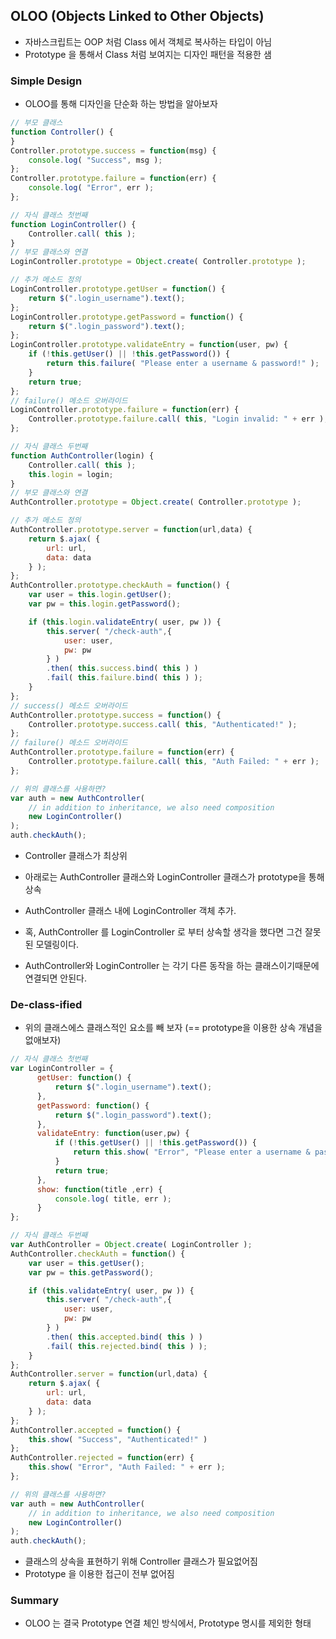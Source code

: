 ## OLOO (Objects Linked to Other Objects)

* 자바스크립트는 OOP 처럼 Class 에서 객체로 복사하는 타입이 아님
* Prototype 을 통해서 Class 처럼 보여지는 디자인 패턴을 적용한 샘

### Simple Design

* OLOO를 통해 디자인을 단순화 하는 방법을 알아보자

```javascript
// 부모 클래스
function Controller() {
}
Controller.prototype.success = function(msg) {
    console.log( "Success", msg );
};
Controller.prototype.failure = function(err) {
    console.log( "Error", err );
};
```

```javascript
// 자식 클래스 첫번째
function LoginController() {
    Controller.call( this );
}
// 부모 클래스와 연결
LoginController.prototype = Object.create( Controller.prototype );

// 추가 메소드 정의
LoginController.prototype.getUser = function() {
    return $(".login_username").text();
};
LoginController.prototype.getPassword = function() {
    return $(".login_password").text();
};
LoginController.prototype.validateEntry = function(user, pw) {
    if (!this.getUser() || !this.getPassword()) {
        return this.failure( "Please enter a username & password!" );
    }
    return true;
};
// failure() 메소드 오버라이드
LoginController.prototype.failure = function(err) {
    Controller.prototype.failure.call( this, "Login invalid: " + err );
};
```

```javascript
// 자식 클래스 두번째
function AuthController(login) {
    Controller.call( this );
    this.login = login;
}
// 부모 클래스와 연결
AuthController.prototype = Object.create( Controller.prototype );

// 추가 메소드 정의
AuthController.prototype.server = function(url,data) {
    return $.ajax( {
        url: url,
        data: data
    } );
};
AuthController.prototype.checkAuth = function() {
    var user = this.login.getUser();
    var pw = this.login.getPassword();

    if (this.login.validateEntry( user, pw )) {
        this.server( "/check-auth",{
            user: user,
            pw: pw
        } )
        .then( this.success.bind( this ) )
        .fail( this.failure.bind( this ) );
    }
};
// success() 메소드 오버라이드
AuthController.prototype.success = function() {
    Controller.prototype.success.call( this, "Authenticated!" );
};
// failure() 메소드 오버라이드
AuthController.prototype.failure = function(err) {
    Controller.prototype.failure.call( this, "Auth Failed: " + err );
};
```

```javascript
// 위의 클래스를 사용하면?
var auth = new AuthController(
    // in addition to inheritance, we also need composition
    new LoginController()
);
auth.checkAuth();
```

* Controller 클래스가 최상위
* 아래로는 AuthController 클래스와 LoginController 클래스가 prototype을 통해 상속
* AuthController 클래스 내에 LoginController 객체 추가.


* 혹, AuthController 를 LoginController 로 부터 상속할 생각을 했다면 그건 잘못된 모델링이다.
* AuthController와 LoginController 는 각기 다른 동작을 하는 클래스이기때문에 연결되면 안된다.


### De-class-ified

* 위의 클래스에스 클래스적인 요소를 빼 보자 (== prototype을 이용한 상속 개념을 없애보자)


```javascript
// 자식 클래스 첫번째
var LoginController = {
      getUser: function() {
          return $(".login_username").text();
      },
      getPassword: function() {
          return $(".login_password").text();
      },
      validateEntry: function(user,pw) {
          if (!this.getUser() || !this.getPassword()) {
              return this.show( "Error", "Please enter a username & password!" );
          }
          return true;
      },
      show: function(title ,err) {
          console.log( title, err );
      }
};
```
```javascript
// 자식 클래스 두번째
var AuthController = Object.create( LoginController );
AuthController.checkAuth = function() {
    var user = this.getUser();
    var pw = this.getPassword();

    if (this.validateEntry( user, pw )) {
        this.server( "/check-auth",{
            user: user,
            pw: pw
        } )
        .then( this.accepted.bind( this ) )
        .fail( this.rejected.bind( this ) );
    }
};
AuthController.server = function(url,data) {
    return $.ajax( {
        url: url,
        data: data
    } );
};
AuthController.accepted = function() {
    this.show( "Success", "Authenticated!" )
};
AuthController.rejected = function(err) {
    this.show( "Error", "Auth Failed: " + err );
};
```

```javascript
// 위의 클래스를 사용하면?
var auth = new AuthController(
    // in addition to inheritance, we also need composition
    new LoginController()
);
auth.checkAuth();
```

* 클래스의 상속을 표현하기 위해 Controller 클래스가 필요없어짐
* Prototype 을 이용한 접근이 전부 없어짐

### Summary

* OLOO 는 결국 Prototype 연결 체인 방식에서, Prototype 명시를 제외한 형태
